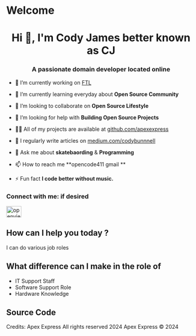 # Welcome

<h1 align="center">Hi 👋, I'm Cody James better known as CJ </h1>
<h3 align="center">A passionate domain developer located online</h3>

- 🔭 I’m currently working on [FTL](github.com/Apexexpress/FTL)

- 🌱 I’m currently learning everyday about **Open Source Community**
- 👯 I’m looking to collaborate on **Open Source Lifestyle**

- 🤝 I’m looking for help with **Building Open Source Projects**
- 👨‍💻 All of my projects are available at [github.com/apexexpress](github.com/apexexpress)

- 📝 I regularly write articles on [medium.com/codybunnnell](medium.com/codybunnnell)
- 💬 Ask me about **skatebaording** & **Programming**

- 📫 How to reach me **opencode411 gmail **
- ⚡ Fun fact **I code better without music.**

<h3 align="left">Connect with me: if desired </h3>
<p align="left">
<a href="https://twitter.com/openviewport" target="blank"><img align="center" src="https://raw.githubusercontent.com/rahuldkjain/github-profile-readme-generator/master/src/images/icons/Social/twitter.svg" alt="openviewport" height="30" width="40" /></a>
</p>


## How can I help you today ?

I can do various job roles

## What difference can I make in the role of

+ IT Support Staff
+ Software Support Role
+ Hardware Knowledge

## Source Code
Credits: Apex Express
<reserved> All rights reserved 2024
<content> Apex Express © 2024
